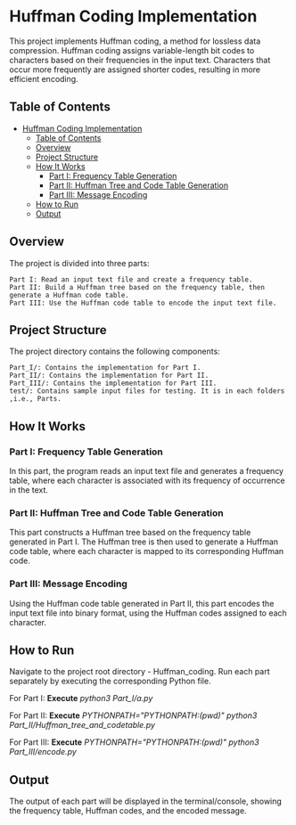 
# Huffman Coding Implementation

This project implements Huffman coding, a method for lossless data compression. Huffman coding assigns variable-length bit codes to characters based on their frequencies in the input text. Characters that occur more frequently are assigned shorter codes, resulting in more efficient encoding.

## Table of Contents

- [Huffman Coding Implementation](#huffman-coding-implementation)
  - [Table of Contents](#table-of-contents)
  - [Overview](#overview)
  - [Project Structure](#project-structure)
  - [How It Works](#how-it-works)
    - [Part I: Frequency Table Generation](#part-i-frequency-table-generation)
    - [Part II: Huffman Tree and Code Table Generation](#part-ii-huffman-tree-and-code-table-generation)
    - [Part III: Message Encoding](#part-iii-message-encoding)
  - [How to Run](#how-to-run)
  - [Output](#output)

## Overview

The project is divided into three parts:

    Part I: Read an input text file and create a frequency table.
    Part II: Build a Huffman tree based on the frequency table, then generate a Huffman code table.
    Part III: Use the Huffman code table to encode the input text file.

## Project Structure

The project directory contains the following components:

    Part_I/: Contains the implementation for Part I.
    Part_II/: Contains the implementation for Part II.
    Part_III/: Contains the implementation for Part III.
    test/: Contains sample input files for testing. It is in each folders ,i.e., Parts.

## How It Works

### Part I: Frequency Table Generation

In this part, the program reads an input text file and generates a frequency table, where each character is associated with its frequency of occurrence in the text.

### Part II: Huffman Tree and Code Table Generation

This part constructs a Huffman tree based on the frequency table generated in Part I. The Huffman tree is then used to generate a Huffman code table, where each character is mapped to its corresponding Huffman code.

### Part III: Message Encoding

Using the Huffman code table generated in Part II, this part encodes the input text file into binary format, using the Huffman codes assigned to each character.

## How to Run

Navigate to the project root directory - Huffman_coding.
Run each part separately by executing the corresponding Python file.

For Part I: **Execute**  *python3 Part_I/a.py*

For Part II: **Execute**  *PYTHONPATH="${PYTHONPATH}:$(pwd)" python3 Part_II/Huffman_tree_and_codetable.py*

For Part III: **Execute**  *PYTHONPATH="${PYTHONPATH}:$(pwd)" python3 Part_III/encode.py*

## Output

The output of each part will be displayed in the terminal/console, showing the frequency table, Huffman codes, and the encoded message.

